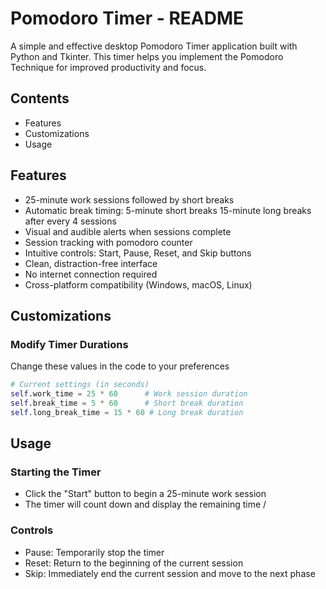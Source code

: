 # Pomodoro Timer - README
A simple and effective desktop Pomodoro Timer application built with Python and Tkinter. This timer helps you implement the Pomodoro Technique for improved productivity and focus.

## Contents
* Features
* Customizations
* Usage

## Features
* 25-minute work sessions followed by short breaks
* Automatic break timing: 5-minute short breaks 15-minute long breaks after every 4 sessions
* Visual and audible alerts when sessions complete
* Session tracking with pomodoro counter
* Intuitive controls: Start, Pause, Reset, and Skip buttons
* Clean, distraction-free interface
* No internet connection required
* Cross-platform compatibility (Windows, macOS, Linux)

## Customizations
### Modify Timer Durations
Change these values in the code to your preferences
```python py
# Current settings (in seconds)
self.work_time = 25 * 60      # Work session duration
self.break_time = 5 * 60      # Short break duration
self.long_break_time = 15 * 60 # Long break duration
```
## Usage
### Starting the Timer
* Click the "Start" button to begin a 25-minute work session
* The timer will count down and display the remaining time
/
### Controls
* Pause: Temporarily stop the timer
* Reset: Return to the beginning of the current session
* Skip: Immediately end the current session and move to the next phase
